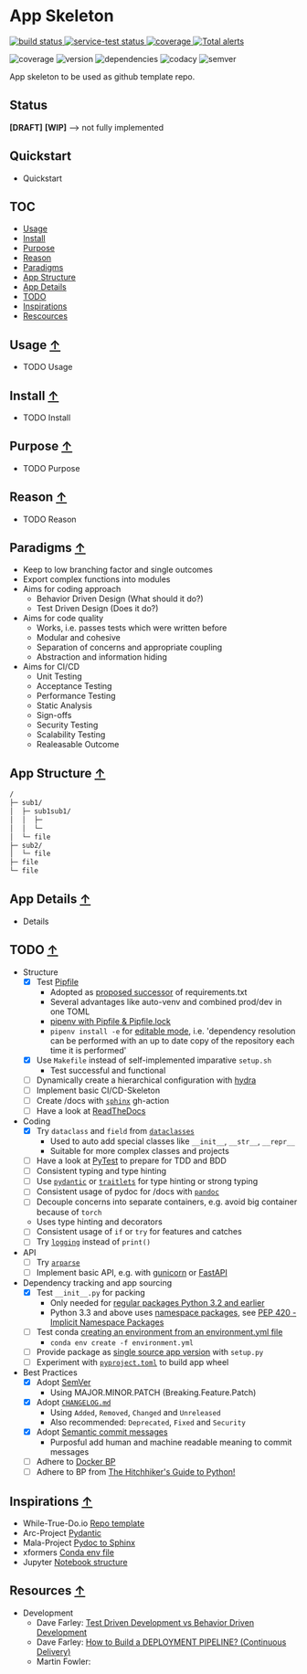 App Skeleton
===

<a href="https://circleci.com/gh/badges/shields/tree/master">
    <img src="https://img.shields.io/circleci/project/github/badges/shields/master" alt="build status">
</a>
<a href="https://circleci.com/gh/badges/daily-tests">
    <img src="https://img.shields.io/circleci/project/github/badges/daily-tests?label=service%20tests"
        alt="service-test status">
</a>
<a href="https://coveralls.io/github/badges/shields">
    <img src="https://img.shields.io/coveralls/github/badges/shields"
        alt="coverage">
</a>
<a href="https://lgtm.com/projects/g/badges/shields/alerts/">
    <img src="https://img.shields.io/lgtm/alerts/g/badges/shields"
        alt="Total alerts"/>
</a>

![coverage](https://img.shields.io/badge/coverage-80%25-yellowgreen)
![version](https://img.shields.io/badge/version-1.2.3-blue)
![dependencies](https://img.shields.io/badge/dependencies-out%20of%20date-orange)
![codacy](https://img.shields.io/badge/codacy-B-green)
![semver](https://img.shields.io/badge/semver-2.0.0-blue)

<!--
[![CodeQL](https://github.com/qte77/ML-HF-WnB-MVP/actions/workflows/codeql.yml/badge.svg)](https://github.com/qte77/ML-HF-WnB-MVP/actions/workflows/codeql.yml)
[![Lint Code Base](https://github.com/qte77/ML-HF-WnB-MVP/actions/workflows/linter.yml/badge.svg)](https://github.com/qte77/ML-HF-WnB-MVP/actions/workflows/linter.yml)
[![Links (Fail Fast)](https://github.com/qte77/ML-HF-WnB-MVP/actions/workflows/links-fail-fast.yml/badge.svg)](https://github.com/qte77/ML-HF-WnB-MVP/actions/workflows/links-fail-fast.yml)
-->

App skeleton to be used as github template repo.

Status
---

**[DRAFT]** **[WIP]** --> not fully implemented

Quickstart
---

* Quickstart

TOC
---

* [Usage](#usage-)
* [Install](#install-)
* [Purpose](#purpose-)
* [Reason](#reason-)
* [Paradigms](#paradigms-)
* [App Structure](#app-structure-)
* [App Details](#app-details-)
* [TODO](#todo-)
* [Inspirations](#inspirations-)
* [Rescources](#resources-)

Usage [↑](#toc)
---

* TODO Usage

Install [↑](#toc)
---

* TODO Install

Purpose [↑](#toc)
---

* TODO Purpose

Reason [↑](#toc)
---

* TODO Reason

Paradigms [↑](#toc)
---

* Keep to low branching factor and single outcomes
* Export complex functions into modules
* Aims for coding approach
  * Behavior Driven Design (What should it do?)
  * Test Driven Design (Does it do?)
* Aims for code quality
  * Works, i.e. passes tests which were written before 
  * Modular and cohesive
  * Separation of concerns and appropriate coupling
  * Abstraction and information hiding
* Aims for CI/CD
  * Unit Testing
  * Acceptance Testing
  * Performance Testing
  * Static Analysis
  * Sign-offs
  * Security Testing
  * Scalability Testing
  * Realeasable Outcome

App Structure [↑](#toc)
---

```sh
/
├─ sub1/
│  ├─ sub1sub1/
│  │  ├─ 
│  │  └─ 
│  └─ file
├─ sub2/
│  └─ file
├─ file
└─ file
```

App Details [↑](#toc)
---

* Details

TODO [↑](#toc)
---

* Structure
  * [x] Test [Pipfile](https://pypi.org/project/pipfile/)
    * Adopted as [proposed successor](https://github.com/pypa/pipfile#the-concept) of requirements.txt
    * Several advantages like auto-venv and combined prod/dev in one TOML
    * [pipenv with Pipfile & Pipfile.lock](https://pipenv.pypa.io/en/latest/basics/)
    * `pipenv install -e` for [editable mode](https://pipenv.pypa.io/en/latest/basics/#a-note-about-vcs-dependencies), i.e. 'dependency resolution can be performed with an up to date copy of the repository each time it is performed'
  * [x] Use `Makefile` instead of self-implemented imparative `setup.sh`
    * Test successful and functional
  * [ ] Dynamically create a hierarchical configuration with [hydra](https://hydra.cc/docs/intro/)
  * [ ] Implement basic CI/CD-Skeleton
  * [ ] Create /docs with [`sphinx`](https://www.sphinx-doc.org/) gh-action
  * [ ] Have a look at [ReadTheDocs](http://docs.readthedocs.io/en/latest/yaml-config.html)
* Coding
  * [x] Try `dataclass` and `field` from [`dataclasses`](https://docs.python.org/3/library/dataclasses.html)
    * Used to auto add special classes like `__init__`, `__str__`, `__repr__`
    * Suitable for more complex classes and projects
  * [ ] Have a look at [PyTest](http://pytest.org/) to prepare for TDD and BDD
  * [ ] Consistent typing and type hinting
  * [ ] Use [`pydantic`](https://pydantic-docs.helpmanual.io/) or [`traitlets`](https://pypi.org/project/traitlets/) for type hinting or strong typing
  * [ ] Consistent usage of pydoc for /docs with [`pandoc`](https://pypi.org/project/pandoc/)
  * [ ] Decouple concerns into separate containers, e.g. avoid big container because of `torch`
  * Uses type hinting and decorators
  * [ ] Consistent usage of `if` or `try` for features and catches
  * [ ] Try [`logging`](https://docs.python.org/3/howto/logging.html) instead of `print()`
* API
  * [ ] Try [`arparse`](https://docs.python.org/3/library/argparse.html)
  * [ ] Implement basic API, e.g. with [gunicorn](https://github.com/benoitc/gunicorn) or [FastAPI](https://github.com/tiangolo/fastapi)
* Dependency tracking and app sourcing
  * [x] Test `__init__.py` for packing
    * Only needed for [regular packages Python 3.2 and earlier](https://docs.python.org/3/reference/import.html#regular-packages)
    * Python 3.3 and above uses [namespace packages](https://docs.python.org/3/reference/import.html#namespace-packages), see [PEP 420 - Implicit Namespace Packages](https://peps.python.org/pep-0420/)
  * [ ] Test conda [creating an environment from an environment.yml file](https://docs.conda.io/projects/conda/en/latest/user-guide/tasks/manage-environments.html#creating-an-environment-from-an-environment-yml-file)
    * `conda env create -f environment.yml`  
  * [ ] Provide package as [single source app version](https://packaging.python.org/guides/single-sourcing-package-version/) with `setup.py`
  * [ ] Experiment with [`pyproject.toml`](https://pip.pypa.io/en/stable/reference/build-system/pyproject-toml/) to build app wheel
* Best Practices
  * [x] Adopt [SemVer](https://semver.org/)
    * Using MAJOR.MINOR.PATCH (Breaking.Feature.Patch)
  * [x] Adopt [`CHANGELOG.md`](https://keepachangelog.com/)
    * Using `Added`, `Removed`, `Changed` and `Unreleased`
    * Also recommended: `Deprecated`, `Fixed` and `Security`
  * [x] Adopt [Semantic commit messages](https://www.conventionalcommits.org/)
    * Purposful add human and machine readable meaning to commit messages
  * [ ] Adhere to [Docker BP](https://docs.docker.com/develop/develop-images/dockerfile_best-practices/)
  * [ ] Adhere to BP from [The Hitchhiker's Guide to Python!](https://docs.python-guide.org/)

Inspirations [↑](#toc)
---

* While-True-Do.io [Repo template](https://github.com/whiletruedoio/template)
* Arc-Project [Pydantic](https://github.com/arc-community/arc)
* Mala-Project [Pydoc to Sphinx](https://github.com/mala-project/mala)
* xformers [Conda env file](https://github.com/facebookresearch/xformers)
* Jupyter [Notebook structure](https://github.com/jupyter/notebook)

Resources [↑](#toc)
---

* Development
  * Dave Farley: [Test Driven Development vs Behavior Driven Development](https://www.youtube.com/watch?v=Bq_oz7nCNUA)
  * Dave Farley: [How to Build a DEPLOYMENT PIPELINE? (Continuous Delivery)](https://www.youtube.com/watch?v=x9l6yw1PFbs)
  * Martin Fowler: []()
